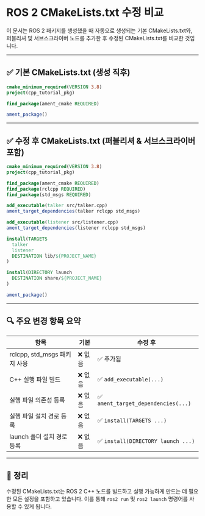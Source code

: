 # ROS 2 CMakeLists.txt 수정 비교

이 문서는 ROS 2 패키지를 생성했을 때 자동으로 생성되는 기본 CMakeLists.txt와, 퍼블리셔 및 서브스크라이버 노드를 추가한 후 수정된 CMakeLists.txt를 비교한 것입니다.

---

## ✅ 기본 CMakeLists.txt (생성 직후)

```cmake
cmake_minimum_required(VERSION 3.8)
project(cpp_tutorial_pkg)

find_package(ament_cmake REQUIRED)

ament_package()
```

---

## ✅ 수정 후 CMakeLists.txt (퍼블리셔 & 서브스크라이버 포함)

```cmake
cmake_minimum_required(VERSION 3.8)
project(cpp_tutorial_pkg)

find_package(ament_cmake REQUIRED)
find_package(rclcpp REQUIRED)
find_package(std_msgs REQUIRED)

add_executable(talker src/talker.cpp)
ament_target_dependencies(talker rclcpp std_msgs)

add_executable(listener src/listener.cpp)
ament_target_dependencies(listener rclcpp std_msgs)

install(TARGETS
  talker
  listener
  DESTINATION lib/${PROJECT_NAME}
)

install(DIRECTORY launch
  DESTINATION share/${PROJECT_NAME}
)

ament_package()
```

---

## 🔍 주요 변경 항목 요약

| 항목 | 기본 | 수정 후 |
|------|------|---------|
| rclcpp, std_msgs 패키지 사용 | ❌ 없음 | ✅ 추가됨 |
| C++ 실행 파일 빌드 | ❌ 없음 | ✅ `add_executable(...)` |
| 실행 파일 의존성 등록 | ❌ 없음 | ✅ `ament_target_dependencies(...)` |
| 실행 파일 설치 경로 등록 | ❌ 없음 | ✅ `install(TARGETS ...)` |
| launch 폴더 설치 경로 등록 | ❌ 없음 | ✅ `install(DIRECTORY launch ...)` |

---

## 📌 정리

수정된 CMakeLists.txt는 ROS 2 C++ 노드를 빌드하고 실행 가능하게 만드는 데 필요한 모든 설정을 포함하고 있습니다. 이를 통해 `ros2 run` 및 `ros2 launch` 명령어를 사용할 수 있게 됩니다.